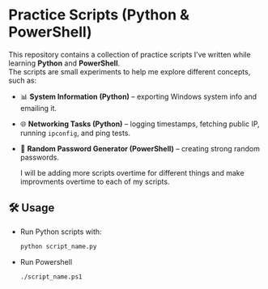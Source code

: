 # Practice Scripts (Python & PowerShell)

This repository contains a collection of practice scripts I’ve written while learning **Python** and **PowerShell**.  
The scripts are small experiments to help me explore different concepts, such as:

- 📊 **System Information (Python)** – exporting Windows system info and emailing it.  
- 🌐 **Networking Tasks (Python)** – logging timestamps, fetching public IP, running `ipconfig`, and ping tests.  
- 🔑 **Random Password Generator (PowerShell)** – creating strong random passwords.

  I will be adding more scripts overtime for different things and make improvments overtime to each of my scripts. 

## 🛠 Usage
- Run Python scripts with:
  ```bash
  python script_name.py

- Run Powershell
  ```bash
  ./script_name.ps1


